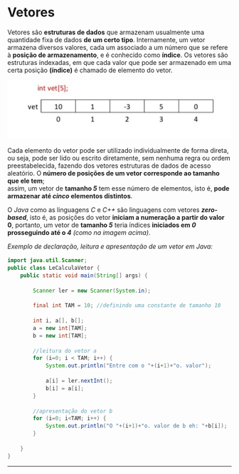 # Vetores

Vetores são __estruturas de dados__ que armazenam usualmente uma quantidade fixa de dados __de um certo tipo__.
Internamente, um vetor armazena diversos valores, cada um associado a um número que se refere à __posição de armazenamento__, e é conhecido como __índice__. Os vetores são estruturas
indexadas, em que cada valor que pode ser armazenado em uma certa posição __(índice)__ é
chamado de elemento do vetor.  



![vetor](../../imgs/vetor.png)


Cada elemento do vetor pode ser utilizado individualmente de forma direta, ou seja, pode ser
lido ou escrito diretamente, sem nenhuma regra ou ordem preestabelecida, fazendo dos vetores estruturas de dados de acesso aleatório. O __número de posições de um vetor corresponde ao tamanho que ele tem__;   
assim, um vetor de __tamanho *5*__ tem esse número de elementos, isto é, __pode armazenar até *cinco* elementos distintos__.

O _Java_ como as linguagens _C_ e _C++_ são linguagens com vetores __*zero-based*__, isto é, as posições
do vetor __iniciam a numeração a partir do valor 0__, portanto, um vetor de __tamanho *5*__ teria índices __iniciados em *0* prosseguindo até o *4*__ _(como na imagem acima)_.

_Exemplo de declaração, leitura e apresentação de um vetor em Java:_

```java
import java.util.Scanner;
public class LeCalculaVetor {
    public static void main(String[] args) {

        Scanner ler = new Scanner(System.in);

        final int TAM = 10; //definindo uma constante de tamanho 10

        int i, a[], b[];
        a = new int[TAM];
        b = new int[TAM]; 
        
        //leitura do vetor a 
        for (i=0; i < TAM; i++) {
            System.out.println("Entre com o "+(i+1)+"o. valor");

            a[i] = ler.nextInt();
            b[i] = a[i];
        }

        //apresentação do vetor b
        for (i=0; i<TAM; i++) {
            System.out.println("O "+(i+1)+"o. valor de b eh: "+b[i]);
        }

    }
}
```

___
<br><br>



